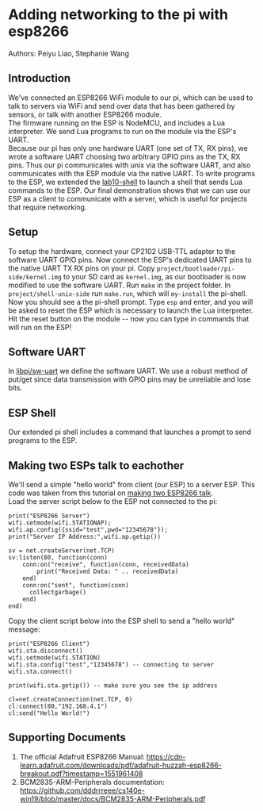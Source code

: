 # Adding networking to the pi with esp8266
Authors: Peiyu Liao, Stephanie Wang

## Introduction
We've connected an ESP8266 WiFi module to our pi, which can be used to talk to servers via WiFi and send over data that has been gathered by sensors, or talk with another ESP8266 module.  
The firmware running on the ESP is NodeMCU, and includes a Lua interpreter. We send Lua programs to run on the module via the ESP's UART.  
Because our pi has only one hardware UART (one set of TX, RX pins), we wrote a software UART choosing two arbitrary GPIO pins as the TX, RX pins. Thus our pi communicates with unix via the software UART, and also communicates with the ESP module via the native UART. To write programs to the ESP, we extended the [lab10-shell](https://github.com/dddrrreee/cs140e-win19/tree/master/labs/lab10-shell) to launch a shell that sends Lua commands to the ESP. Our final demonstration shows that we can use our ESP as a client to communicate with a server, which is useful for projects that require networking.  

## Setup
To setup the hardware, connect your CP2102 USB-TTL adapter to the software UART GPIO pins. Now connect the ESP's dedicated UART pins to the native UART TX RX pins on your pi. Copy `project/bootloader/pi-side/kernel.img` to your SD card as `kernel.img`, as our bootloader is now modified to use the software UART. Run `make` in the project folder. In `project/shell-unix-side` run `make.run`, which will `my-install` the pi-shell. Now you should see a the pi-shell prompt. Type `esp` and enter, and you will be asked to reset the ESP which is necessary to launch the Lua interpreter. Hit the reset button on the module --  now you can type in commands that will run on the ESP!

## Software UART
In [libpi/sw-uart](https://github.com/pyliaorachel/rpi-esp8266/tree/master/libpi/sw-uart) we define the software UART. We use a robust method of put/get since data transmission with GPIO pins may be unreliable and lose bits. 

## ESP Shell
Our extended pi shell includes a command that launches a prompt to send programs to the ESP. 

## Making two ESPs talk to eachother
We'll send a simple "hello world" from client (our ESP) to a server ESP. This code was taken from this tutorial on [making two ESP8266 talk](https://randomnerdtutorials.com/how-to-make-two-esp8266-talk/).  
Load the server script below to the ESP not connected to the pi:
```
print("ESP8266 Server")
wifi.setmode(wifi.STATIONAP);
wifi.ap.config({ssid="test",pwd="12345678"});
print("Server IP Address:",wifi.ap.getip())

sv = net.createServer(net.TCP) 
sv:listen(80, function(conn)
    conn:on("receive", function(conn, receivedData) 
        print("Received Data: " .. receivedData)         
    end) 
    conn:on("sent", function(conn) 
      collectgarbage()
    end)
end)
```

Copy the client script below into the ESP shell to send a "hello world" message:
```
print("ESP8266 Client")
wifi.sta.disconnect()
wifi.setmode(wifi.STATION) 
wifi.sta.config("test","12345678") -- connecting to server
wifi.sta.connect() 

print(wifi.sta.getip()) -- make sure you see the ip address

cl=net.createConnection(net.TCP, 0)
cl:connect(80,"192.168.4.1")
cl:send("Hello World!")
```

## Supporting Documents

1. The official Adafruit ESP8266 Manual: https://cdn-learn.adafruit.com/downloads/pdf/adafruit-huzzah-esp8266-breakout.pdf?timestamp=1551961408
2. BCM2835-ARM-Peripherals documentation: https://github.com/dddrrreee/cs140e-win19/blob/master/docs/BCM2835-ARM-Peripherals.pdf
